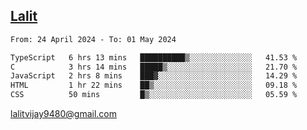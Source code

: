 ## [Lalit](https://lalit.sh)

<!--START_SECTION:waka-->

```txt
From: 24 April 2024 - To: 01 May 2024

TypeScript   6 hrs 13 mins   ██████████▒░░░░░░░░░░░░░░   41.53 %
C            3 hrs 14 mins   █████▒░░░░░░░░░░░░░░░░░░░   21.70 %
JavaScript   2 hrs 8 mins    ███▓░░░░░░░░░░░░░░░░░░░░░   14.29 %
HTML         1 hr 22 mins    ██▒░░░░░░░░░░░░░░░░░░░░░░   09.18 %
CSS          50 mins         █▒░░░░░░░░░░░░░░░░░░░░░░░   05.59 %
```

<!--END_SECTION:waka-->

lalitvijay9480@gmail.com
